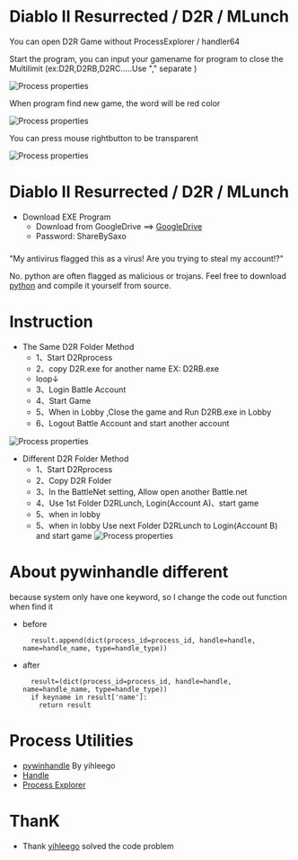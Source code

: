 # Diablo II Resurrected / D2R / MLunch

You can open D2R Game without ProcessExplorer / handler64

Start the program, you can input your gamename for program to close the Multilimit (ex:D2R,D2RB,D2RC.....Use "," separate )

![Process properties](https://github.com/Saxo0213/D2RMLunch/blob/main/image/03.PNG)

When program find new game, the word will be red color

![Process properties](https://github.com/Saxo0213/D2RMLunch/blob/main/image/04.PNG)

You can press mouse rightbutton to be transparent 

![Process properties](https://github.com/Saxo0213/D2RMLunch/blob/main/image/05.PNG)


# Diablo II Resurrected / D2R / MLunch
- Download EXE Program
  - Download from GoogleDrive ==> [GoogleDrive](https://drive.google.com/file/d/1jKt1eKyVklDpK5nt6-196NnIuphAlTsL/view?usp=sharing)
  - Password: ShareBySaxo

###

"My antivirus flagged this as a virus! Are you trying to steal my account!?"

No. python are often flagged as malicious or trojans. Feel free to download [python](https://www.python.org/) and compile it yourself from source. 
# Instruction 
- The Same D2R Folder Method
  - 1、Start D2Rprocess
  - 2、copy D2R.exe for another name EX: D2RB.exe
  - loop↓
  - 3、Login Battle Account
  - 4、Start Game
  - 5、When in Lobby ,Close the game and Run D2RB.exe in Lobby
  - 6、Logout Battle Account and start another account

![Process properties](https://github.com/Saxo0213/D2RMLunch/blob/main/image/01.PNG)

- Different D2R Folder Method
  - 1、Start D2Rprocess
  - 2、Copy D2R Folder
  - 3、In the BattleNet setting, Allow open another Battle.net
  - 4、Use 1st Folder D2RLunch, Login(Account A)、start game
  - 5、when in lobby
  - 5、when in lobby Use next Folder D2RLunch to Login(Account B) and start game
![Process properties](https://github.com/Saxo0213/D2RMLunch/blob/main/image/02.PNG)

# About pywinhandle different
  because system only have one keyword, so I change the code out function when find it
- before
        
        result.append(dict(process_id=process_id, handle=handle, name=handle_name, type=handle_type))

- after 
        
        result=(dict(process_id=process_id, handle=handle, name=handle_name, type=handle_type))
        if keyname in result['name']:
          return result
  
# Process Utilities
- [pywinhandle](https://github.com/yihleego/pywinhandle) By yihleego
- [Handle](https://docs.microsoft.com/en-us/sysinternals/downloads/handle)
- [Process Explorer](https://docs.microsoft.com/en-us/sysinternals/downloads/process-explorer)

# ThanK
- Thank [yihleego](https://github.com/yihleego) solved the code problem
